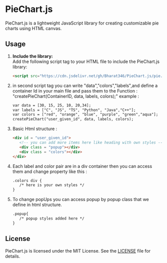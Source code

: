 # PieChart.js

PieChart.js is a lightweight JavaScript library for creating customizable pie charts using HTML canvas.

## Usage

1. **Include the library:**  
   Add the following script tag to your HTML file to include the PieChart.js library:
   
   ```html
   <script src="https://cdn.jsdelivr.net/gh/Bharat346/PieChart.js/pie.js"></script>


2. in second script tag you can write "data","colors","labels",and define a container Id in your main file and pass them to the Function :
"createPieChart(ContainerID, data, labels, colors);"
example :
   ```html
   var data = [30, 15, 25, 10, 20,34];
   var labels = ["C", "JS", "TS", "Python", "Java","C++"];
   var colors = ["red", "orange", "blue", "purple", "green","aqua"];
   createPieChart("user_given_id", data, labels, colors);

3. Basic Html structure : 
   ```html
   <div id = "user_given_id">
      <!-- you can add more items here like heading with own styles -->
      <div class = "popup"></div>
      <div class = "colors"></div>
   </div>

4. Each label and color pair are in a div container then you can access them and change property like this : 
   ```html
   .colors div {
      /* here is your own styles */
   }

5. To change popUps you can access popup by popup class that we define in html structure.
   ```html
   .popup{
      /* popup styles added here */ 
   }

## License

PieChart.js is licensed under the MIT License. See the [LICENSE](LICENSE) file for details.



